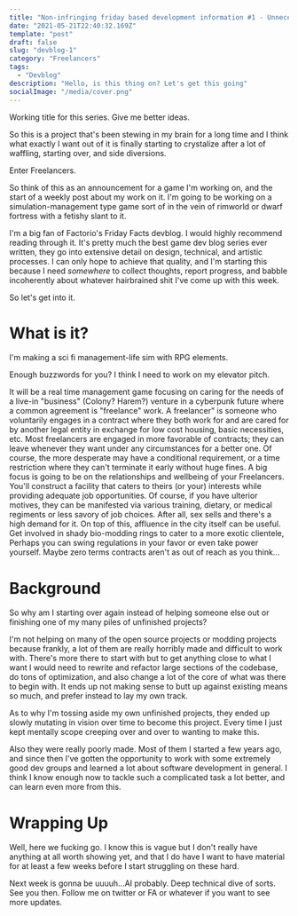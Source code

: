 ```yaml
---
title: "Non-infringing friday based development information #1 - Unnecessarily long subheading tile"
date: "2021-05-21T22:40:32.169Z"
template: "post"
draft: false
slug: "devblog-1"
category: "Freelancers"
tags:
  - "Devblog"
description: "Hello, is this thing on? Let's get this going"
socialImage: "/media/cover.png"
---
```

Working title for this series. Give me better ideas.

So this is a project that's been stewing in my brain for a long time and I think what exactly I want out of it is
finally starting to crystalize after a lot of waffling, starting over, and side diversions.

Enter Freelancers.

So think of this as an announcement for a game I'm working on, and the start of a weekly post about my work on it.
I'm going to be working on a simulation-management type game sort of in the vein of rimworld or dwarf fortress with a
fetishy slant to it.

I'm a big fan of Factorio's Friday Facts devblog. I would highly recommend reading through it. It's pretty much the
best game dev blog series ever written, they go into extensive detail on design, technical, and artistic processes.
I can only hope to achieve that quality, and I'm starting this because I need *somewhere* to collect thoughts,
report progress, and babble incoherently about whatever hairbrained shit I've come up with this week.

So let's get into it.

# What is it?

I'm making a sci fi management-life sim with RPG elements.

Enough buzzwords for you? I think I need to work on my elevator pitch.

It will be a real time management game focusing on caring for the needs of a live-in "business" (Colony? Harem?) venture in a cyberpunk future where a common agreement is "freelance" work. A freelancer" is someone who voluntarily engages in a contract where they both work for and are cared for by another legal entity in exchange for low cost housing, basic necessities, etc. Most freelancers are engaged in more favorable of contracts; they can leave whenever they want under any circumstances for a better one. Of course, the more desperate may have a conditional requirement, or a time restriction where they can't terminate it early without huge fines.
A big focus is going to be on the relationships and wellbeing of your Freelancers. You'll construct a facility that caters to theirs (or your) interests while providing adequate job opportunities. Of course, if you have ulterior motives, they can be manifested via various training, dietary, or medical regiments or less savory of job choices. After all, sex sells and there's a high demand for it.
On top of this, affluence in the city itself can be useful. Get involved in shady bio-modding rings to cater to a more exotic clientele, Perhaps you can swing regulations in your favor or even take power yourself. Maybe zero terms contracts aren't as out of reach as you think...

# Background

So why am I starting over again instead of helping someone else out or finishing one of my many piles of unfinished projects?

I'm not helping on many of the open source projects or modding projects because frankly, a lot of them are really horribly made and difficult to work with. There's more there to start with but to get anything close to what I want I would need to rewrite and refactor large sections of the codebase, do tons of optimization, and also change a lot of the core of what was there to begin with. It ends up not making sense to butt up against existing means so much, and prefer instead to lay my own track.

As to why I'm tossing aside my own unfinished projects, they ended up slowly mutating in vision over time to become this project. Every time I just kept mentally scope creeping over and over to wanting to make this.

Also they were really poorly made. Most of them I started a few years ago, and since then I've gotten the opportunity to work with some extremely good dev groups and learned a lot about software development in general. I think I know enough now to tackle such a complicated task a lot better, and can learn even more from this.

# Wrapping Up
Well, here we fucking go. I know this is vague but I don't really have anything at all worth showing yet, and that I do have I want to have material for at least a few weeks before I start struggling on these hard.

Next week is gonna be uuuuh...AI probably. Deep technical dive of sorts. See you then. Follow me on twitter or FA or whatever if you want to see more updates.
